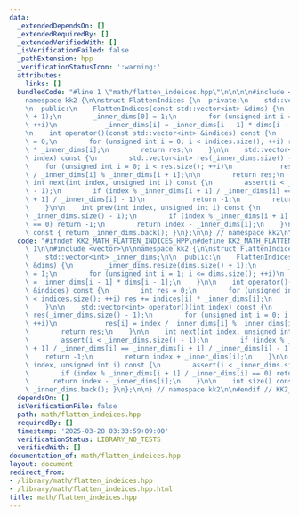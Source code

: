 ```yaml
---
data:
  _extendedDependsOn: []
  _extendedRequiredBy: []
  _extendedVerifiedWith: []
  _isVerificationFailed: false
  _pathExtension: hpp
  _verificationStatusIcon: ':warning:'
  attributes:
    links: []
  bundledCode: "#line 1 \"math/flatten_indeices.hpp\"\n\n\n\n#include <vector>\n\n\
    namespace kk2 {\n\nstruct FlattenIndices {\n  private:\n    std::vector<int> _inner_dims;\n\
    \n  public:\n    FlattenIndices(const std::vector<int> &dims) {\n        _inner_dims.resize(dims.size()\
    \ + 1);\n        _inner_dims[0] = 1;\n        for (unsigned int i = 1; i <= dims.size();\
    \ ++i)\n            _inner_dims[i] = _inner_dims[i - 1] * dims[i - 1];\n    }\n\
    \n    int operator()(const std::vector<int> &indices) const {\n        int res\
    \ = 0;\n        for (unsigned int i = 0; i < indices.size(); ++i) res += indices[i]\
    \ * _inner_dims[i];\n        return res;\n    }\n\n    std::vector<int> operator()(int\
    \ index) const {\n        std::vector<int> res(_inner_dims.size() - 1);\n    \
    \    for (unsigned int i = 0; i < res.size(); ++i)\n            res[i] = index\
    \ / _inner_dims[i] % _inner_dims[i + 1];\n\n        return res;\n    }\n\n   \
    \ int next(int index, unsigned int i) const {\n        assert(i < _inner_dims.size()\
    \ - 1);\n        if (index % _inner_dims[i + 1] / _inner_dims[i] == _inner_dims[i\
    \ + 1] / _inner_dims[i] - 1)\n            return -1;\n        return index + _inner_dims[i];\n\
    \    }\n\n    int prev(int index, unsigned int i) const {\n        assert(i <\
    \ _inner_dims.size() - 1);\n        if (index % _inner_dims[i + 1] / _inner_dims[i]\
    \ == 0) return -1;\n        return index - _inner_dims[i];\n    }\n\n    int size()\
    \ const { return _inner_dims.back(); }\n};\n\n} // namespace kk2\n\n\n"
  code: "#ifndef KK2_MATH_FLATTEN_INDICES_HPP\n#define KK2_MATH_FLATTEN_INDICES_HPP\
    \ 1\n\n#include <vector>\n\nnamespace kk2 {\n\nstruct FlattenIndices {\n  private:\n\
    \    std::vector<int> _inner_dims;\n\n  public:\n    FlattenIndices(const std::vector<int>\
    \ &dims) {\n        _inner_dims.resize(dims.size() + 1);\n        _inner_dims[0]\
    \ = 1;\n        for (unsigned int i = 1; i <= dims.size(); ++i)\n            _inner_dims[i]\
    \ = _inner_dims[i - 1] * dims[i - 1];\n    }\n\n    int operator()(const std::vector<int>\
    \ &indices) const {\n        int res = 0;\n        for (unsigned int i = 0; i\
    \ < indices.size(); ++i) res += indices[i] * _inner_dims[i];\n        return res;\n\
    \    }\n\n    std::vector<int> operator()(int index) const {\n        std::vector<int>\
    \ res(_inner_dims.size() - 1);\n        for (unsigned int i = 0; i < res.size();\
    \ ++i)\n            res[i] = index / _inner_dims[i] % _inner_dims[i + 1];\n\n\
    \        return res;\n    }\n\n    int next(int index, unsigned int i) const {\n\
    \        assert(i < _inner_dims.size() - 1);\n        if (index % _inner_dims[i\
    \ + 1] / _inner_dims[i] == _inner_dims[i + 1] / _inner_dims[i] - 1)\n        \
    \    return -1;\n        return index + _inner_dims[i];\n    }\n\n    int prev(int\
    \ index, unsigned int i) const {\n        assert(i < _inner_dims.size() - 1);\n\
    \        if (index % _inner_dims[i + 1] / _inner_dims[i] == 0) return -1;\n  \
    \      return index - _inner_dims[i];\n    }\n\n    int size() const { return\
    \ _inner_dims.back(); }\n};\n\n} // namespace kk2\n\n#endif // KK2_MATH_FLATTEN_INDICES_HPP\n"
  dependsOn: []
  isVerificationFile: false
  path: math/flatten_indeices.hpp
  requiredBy: []
  timestamp: '2025-03-28 03:33:59+09:00'
  verificationStatus: LIBRARY_NO_TESTS
  verifiedWith: []
documentation_of: math/flatten_indeices.hpp
layout: document
redirect_from:
- /library/math/flatten_indeices.hpp
- /library/math/flatten_indeices.hpp.html
title: math/flatten_indeices.hpp
---
```

